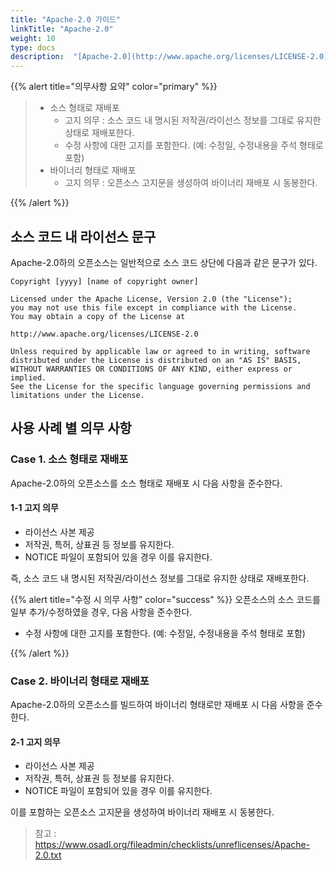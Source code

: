 ```yaml
---
title: "Apache-2.0 가이드"
linkTitle: "Apache-2.0"
weight: 10
type: docs
description:  "[Apache-2.0](http://www.apache.org/licenses/LICENSE-2.0)은 [Apache Software Foundation](https://www.apache.org/)에서 만든 오픈소스 라이선스이며, 소스 코드 공개를 요구하지 않는 Permissive 형태의 라이선스이다. "
---
```


{{% alert title="의무사항 요약" color="primary" %}}
<div class="-bg-100 p-3">

> - 소스 형태로 재배포    
>   - 고지 의무 : 소스 코드 내 명시된 저작권/라이선스 정보를 그대로 유지한 상태로 재배포한다.    
>   - 수정 사항에 대한 고지를 포함한다. (예: 수정일, 수정내용을 주석 형태로 포함)    
> - 바이너리 형태로 재배포    
>   - 고지 의무 : 오픈소스 고지문을 생성하여 바이너리 재배포 시 동봉한다.    

</div>
{{% /alert %}}

## 소스 코드 내 라이선스 문구

Apache-2.0하의 오픈소스는 일반적으로 소스 코드 상단에 다음과 같은 문구가 있다. 

~~~
Copyright [yyyy] [name of copyright owner]
 
Licensed under the Apache License, Version 2.0 (the "License");
you may not use this file except in compliance with the License.
You may obtain a copy of the License at
 
http://www.apache.org/licenses/LICENSE-2.0
 
Unless required by applicable law or agreed to in writing, software
distributed under the License is distributed on an "AS IS" BASIS,
WITHOUT WARRANTIES OR CONDITIONS OF ANY KIND, either express or implied.
See the License for the specific language governing permissions and
limitations under the License.
~~~

## 사용 사례 별 의무 사항
### Case 1. 소스 형태로 재배포 
Apache-2.0하의 오픈소스를 소스 형태로 재배포 시 다음 사항을 준수한다.

#### 1-1 고지 의무
* 라이선스 사본 제공
* 저작권, 특허, 상표권 등 정보를 유지한다. 
* NOTICE 파일이 포함되어 있을 경우 이를 유지한다. 

즉, 소스 코드 내 명시된 저작권/라이선스 정보를 그대로 유지한 상태로 재배포한다. 


{{% alert title="수정 시 의무 사항" color="success" %}}
오픈소스의 소스 코드를 일부 추가/수정하였을 경우, 다음 사항을 준수한다. 

* 수정 사항에 대한 고지를 포함한다. (예: 수정일, 수정내용을 주석 형태로 포함)

{{% /alert %}}

### Case 2. 바이너리 형태로 재배포

Apache-2.0하의 오픈소스를 빌드하여 바이너리 형태로만 재배포 시 다음 사항을 준수한다. 

#### 2-1 고지 의무
* 라이선스 사본 제공
* 저작권, 특허, 상표권 등 정보를 유지한다. 
* NOTICE 파일이 포함되어 있을 경우 이를 유지한다. 

이를 포함하는 오픈소스 고지문을 생성하여 바이너리 재배포 시 동봉한다. 

> 참고 : https://www.osadl.org/fileadmin/checklists/unreflicenses/Apache-2.0.txt